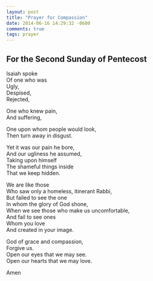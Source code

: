 ```yaml
---
layout: post
title: "Prayer for Compassion"
date: 2014-06-16 14:29:32 -0600
comments: true
tags: prayer
---
```


## For the Second Sunday of Pentecost

Isaiah spoke  
Of one who was  
Ugly,  
Despised,  
Rejected,

One who knew pain,  
And suffering,

One upon whom people would look,  
Then turn away in disgust.

Yet it was our pain he bore,  
And our ugliness he assumed,  
Taking upon himself  
The shameful things inside  
That we keep hidden.

We are like those  
Who saw only a homeless, itinerant Rabbi,  
But failed to see the one  
In whom the glory of God shone,  
When we see those who make us uncomfortable,  
And fail to see ones  
Whom you love  
And created in your image.

God of grace and compassion,  
Forgive us.  
Open our eyes that we may see.  
Open our hearts that we may love.

Amen


